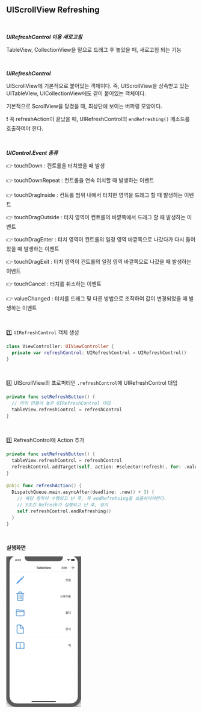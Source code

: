 ## UIScrollView Refreshing

<br>

***UIRefreshControl 이용 새로고침***

TableView, CollectionView을 밑으로 드래그 후 놓았을 때, 새로고침 되는 기능

<br>

***UIRefreshControl***

 UIScrollView에 기본적으로 붙어있는 객체이다. 즉, UIScrollView을 상속받고 있는 UITableVIew, UICollectionView에도 같이 붙어있는 객체이다. 

 기본적으로 ScrollView을 당겼을 때, 최상단에 보이는 버퍼링 모양이다.

 ❗️ 꼭 refreshAction이 끝났을 때, UIRefreshControl의 `endRefreshing()` 메소드를 호출하여야 한다.

<br>

***UIControl.Event 종류***

👉 touchDown : 컨트롤을 터치했을 때 발생

👉 touchDownRepeat : 컨트롤을 연속 터치할 때 발생하는 이벤트

👉 touchDragInside : 컨트롤 범위 내에서 터치한 영역을 드래그 할 때 발생하는 이벤트

👉 touchDragOutside : 터치 영역이 컨트롤의 바깥쪽에서 드래그 할 때 발생하는 이벤트

👉 touchDragEnter : 터치 영역이 컨트롤의 일정 영역 바깥쪽으로 나갔다가 다시 들어왔을 때 발생하는 이벤트

👉 touchDragExit : 터치 영역이 컨트롤의 일정 영역 바깥쪽으로 나갔을 때 발생하는 이벤트

👉 touchCancel : 터치를 취소하는 이벤트

👉 valueChanged : 터치를 드래그 및 다른 방법으로 조작하여 값이 변경되었을 때 발생하는 이벤트

<br>

1️⃣ `UIRefreshControl` 객체 생성

```swift
class ViewController: UIViewController { 
  private var refreshControl: UIRefreshControl = UIRefreshControl()
}
```

<br>

2️⃣ UIScrollView의 프로퍼티인 `.refreshControl`에 UIRefreshControl 대입

```swift
private func setRefreshButton() {
  // 미리 만들어 놓은 UIRefreshControl 대입
  tableView.refreshControl = refreshControl
}
```

<br>

3️⃣ RefreshControl에 Action 추가

```swift
private func setRefreshButton() {
  tableView.refreshControl = refreshControl
  refreshControl.addTarget(self, action: #selector(refresh), for: .valueChanged)
}

@objc func refreshAction() {
  DispatchQueue.main.asyncAfter(deadline: .now() + 3) {
    // 해당 동작이 수행되고 난 후, 꼭 endRefrehsing을 호출하여야한다.
    // 3초간 Refresh가 실행되고 난 후, 정지
    self.refreshControl.endRefreshing()
  }
}
```

<br>

**실행화면**

<img src="../images/refresh.gif" height="400px"/>

